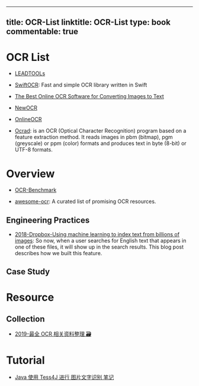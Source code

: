 
---
title: OCR-List
linktitle: OCR-List
type: book
commentable: true
---

# OCR List

- [LEADTOOLs](http://leadtools.gcpowertools.com.cn/orders/)

- [SwiftOCR](https://github.com/garnele007/SwiftOCR): Fast and simple OCR library written in Swift

- [The Best Online OCR Software for Converting Images to Text](http://blog.a9t9.com/2015/02/ocr-online-converter-review.html)

- [NewOCR](https://www.newocr.com/)

- [OnlineOCR](http://www.onlineocr.net/)

- [Ocrad](http://www.gnu.org/software/ocrad/): is an OCR (Optical Character Recognition) program based on a feature extraction method. It reads images in pbm (bitmap), pgm (greyscale) or ppm (color) formats and produces text in byte (8-bit) or UTF-8 formats.

# Overview

- [OCR-Benchmark](https://github.com/A9T9/OCR-Benchmark)

- [awesome-ocr](https://github.com/wanghaisheng/awesome-ocr): A curated list of promising OCR resources.

## Engineering Practices

- [2018-Dropbox-Using machine learning to index text from billions of images](https://blogs.dropbox.com/tech/2018/10/using-machine-learning-to-index-text-from-billions-of-images/): So now, when a user searches for English text that appears in one of these files, it will show up in the search results. This blog post describes how we built this feature.

## Case Study

# Resource

## Collection

- [2019-最全 OCR 相关资料整理 🗃️](https://mp.weixin.qq.com/s/OXmWLuZR2mzEz7drn4xGDQ)

# Tutorial

- [Java 使用 Tess4J 进行 图片文字识别 笔记](http://my.oschina.net/zhouxiang/blog/161619)

    